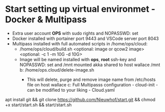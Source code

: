 # Start setting up virtual environmet - Docker & Multipass
 * Extra user account <b>OPS</b> with sudo rights and NOPASSWD: set
 * Docker installed with portainer port 9443 and VSCode server port 8043
 * Multipass installed with full automated scripts in /home/ops/cloud:
   * /home/ops/cloud/build.sh <name> <optional: image or qcow2 image> <optional: -c 1 -m 10G -d 10G>
    - Image will be named installed with <b>ops</b>, <b>root</b> ssh-key and NOPASSWD: set and /mnt mounted akka shared to host wallace /mnt
    b: /home/ops.cloud/delete-image.sh <name>
       - This will delete, purge and remove image name from /etc/hosts file on host wallace
    c: Full Multipasss configuration - cloud-init - can be modified to your liking - Cloud.yaml
    
    
apt install git && git clone https://github.com/Nieuwhof/start.git && chmod +x start/start.sh && start/start.sh

